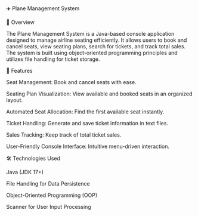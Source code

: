 ✈️ Plane Management System

📌 Overview

The Plane Management System is a Java-based console application designed to manage airline seating efficiently. It allows users to book and cancel seats, view seating plans, search for tickets, and track total sales. The system is built using object-oriented programming principles and utilizes file handling for ticket storage.

🚀 Features

Seat Management: Book and cancel seats with ease.

Seating Plan Visualization: View available and booked seats in an organized layout.

Automated Seat Allocation: Find the first available seat instantly.

Ticket Handling: Generate and save ticket information in text files.

Sales Tracking: Keep track of total ticket sales.

User-Friendly Console Interface: Intuitive menu-driven interaction.

🛠️ Technologies Used

Java (JDK 17+)

File Handling for Data Persistence

Object-Oriented Programming (OOP)

Scanner for User Input Processing
